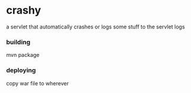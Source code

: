 # crashy
a servlet that automatically crashes or logs some stuff to the servlet logs

### building
mvn package 

### deploying
copy war file to wherever
